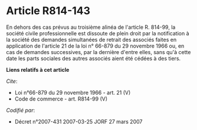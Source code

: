 # Article R814-143

En dehors des cas prévus au troisième alinéa de l'article R. 814-99, la société civile professionnelle est dissoute de plein
droit par la notification à la société des demandes simultanées de retrait des associés faites en application de l'article 21
de la loi n° 66-879 du 29 novembre 1966 ou, en cas de demandes successives, par la dernière d'entre elles, sans qu'à cette
date les parts sociales des autres associés aient été cédées à des tiers.

**Liens relatifs à cet article**

_Cite_:

  - Loi n°66-879 du 29 novembre 1966 - art. 21 (V)
  - Code de commerce - art. R814-99 (V)

_Codifié par_:

  - Décret n°2007-431 2007-03-25 JORF 27 mars 2007
